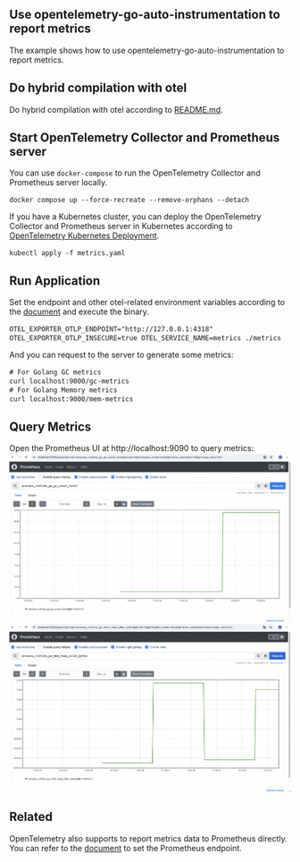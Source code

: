 ## Use opentelemetry-go-auto-instrumentation to report metrics

The example shows how to use opentelemetry-go-auto-instrumentation to report metrics.

## Do hybrid compilation with otel

Do hybrid compilation with otel according to [README.md](../../demo/README.md).

## Start OpenTelemetry Collector and Prometheus server

You can use `docker-compose` to run the OpenTelemetry Collector and Prometheus server locally.

```shell
docker compose up --force-recreate --remove-orphans --detach
```

If you have a Kubernetes cluster, you can deploy the OpenTelemetry Collector and Prometheus server in Kubernetes
according to [OpenTelemetry Kubernetes Deployment](https://opentelemetry.io/docs/demo/kubernetes-deployment/).

```shell
kubectl apply -f metrics.yaml
```

## Run Application

Set the endpoint and other otel-related environment variables according to
the [document](https://opentelemetry.io/docs/specs/otel/configuration/sdk-environment-variables/) and execute the
binary.

```shell
OTEL_EXPORTER_OTLP_ENDPOINT="http://127.0.0.1:4318" OTEL_EXPORTER_OTLP_INSECURE=true OTEL_SERVICE_NAME=metrics ./metrics
```

And you can request to the server to generate some metrics:

```shell
# For Golang GC metrics
curl localhost:9000/gc-metrics
# For Golang Memory metrics
curl localhost:9000/mem-metrics
```

## Query Metrics

Open the Prometheus UI at http://localhost:9090 to query metrics:
![gc_count.png](gc_count.png)
![mem_alloc.png](mem_alloc.png)

## Related

OpenTelemetry also supports to report metrics data to Prometheus directly. You can refer to
the [document](https://opentelemetry.io/docs/specs/otel/configuration/sdk-environment-variables/)
to set the Prometheus endpoint.